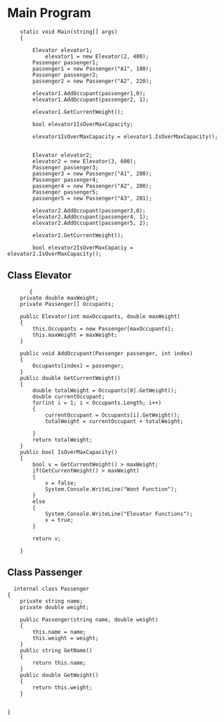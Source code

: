 # Main Program

        static void Main(string[] args)
        {
            
            Elevator elevator1;
                elevator1 = new Elevator(2, 400);
            Passenger passenger1;
            passenger1 = new Passenger("A1", 180);
            Passenger passenger2;
            passenger2 = new Passenger("A2", 220);

            elevator1.AddOccupant(passenger1,0);
            elevator1.AddOccupant(passenger2, 1);

            elevator1.GetCurrentWeight();

            bool elevator1IsOverMaxCapacity;

            elevator1IsOverMaxCapacity = elevator1.IsOverMaxCapacity();


            Elevator elevator2;
            elevator2 = new Elevator(3, 600);
            Passenger passenger3;
            passenger3 = new Passenger("A1", 200);
            Passenger passenger4;
            passenger4 = new Passenger("A2", 200);
            Passenger passenger5;
            passenger5 = new Passenger("A3", 201);

            elevator2.AddOccupant(passenger3,0);
            elevator2.AddOccupant(passenger4, 1);
            elevator2.AddOccupant(passenger5, 2);

            elevator2.GetCurrentWeight();

            bool elevator2IsOverMaxCapaciy = elevator2.IsOverMaxCapacity();

   ## Class Elevator
   
           {
        private double maxWeight;
        private Passenger[] Occupants;
        
        public Elevator(int maxOccupants, double maxWeight)
        {
            this.Occupants = new Passenger[maxOccupants];
            this.maxWeight = maxWeight;
        }
        
        public void AddOccupant(Passenger passenger, int index)
        {
            Occupants[index] = passenger;
        }
        public double GetCurrentWeight()
        {
            double totalWeight = Occupants[0].GetWeight();
            double currentOccupant;
            for(int i = 1; i < Occupants.Length; i++)
            {
                currentOccupant = Occupants[i].GetWeight();
                totalWeight = currentOccupant + totalWeight;
                    
            }
            return totalWeight;
        }
        public bool IsOverMaxCapacity()
        {
            bool v = GetCurrentWeight() > maxWeight;
            if(GetCurrentWeight() > maxWeight)
            {
                v = false;
                System.Console.WriteLine("Wont Function");
            }
            else
            {
                System.Console.WriteLine("Elevator Functions");
                v = true;
            }

            return v;
            
        }
       
## Class Passenger
     
      internal class Passenger
    {
        private string name;
        private double weight;
        
        public Passenger(string name, double weight)
        {
            this.name = name; 
            this.weight = weight;
        }
        public string GetName()
        {
            return this.name;
        }
        public double GetWeight()
        {
            return this.weight;
        }

        
    }
